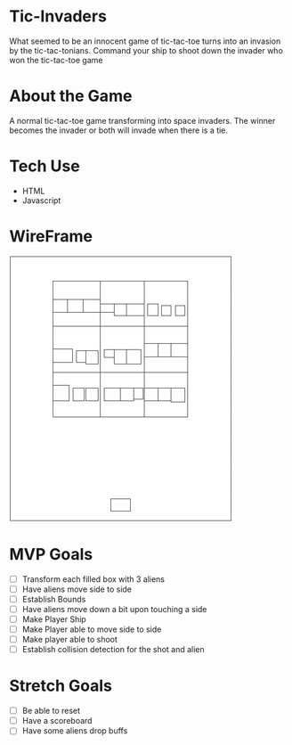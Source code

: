 # Tic-Invaders
What seemed to be an innocent game of tic-tac-toe turns into an invasion by the tic-tac-tonians.
Command your ship to shoot down the invader who won the tic-tac-toe game

# About the Game
A normal tic-tac-toe game transforming into space invaders. The winner becomes the invader or both will invade when there is a tie.

# Tech Use
- HTML
- Javascript

# WireFrame
![](./img/Wireframe.PNG)

# MVP Goals
- [ ] Transform each filled box with 3 aliens
- [ ] Have aliens move side to side
- [ ] Establish Bounds
- [ ] Have aliens move down a bit upon touching a side
- [ ] Make Player Ship
- [ ] Make Player able to move side to side
- [ ] Make player able to shoot
- [ ] Establish collision detection for the shot and alien

# Stretch Goals
- [ ] Be able to reset
- [ ] Have a scoreboard
- [ ] Have some aliens drop buffs

